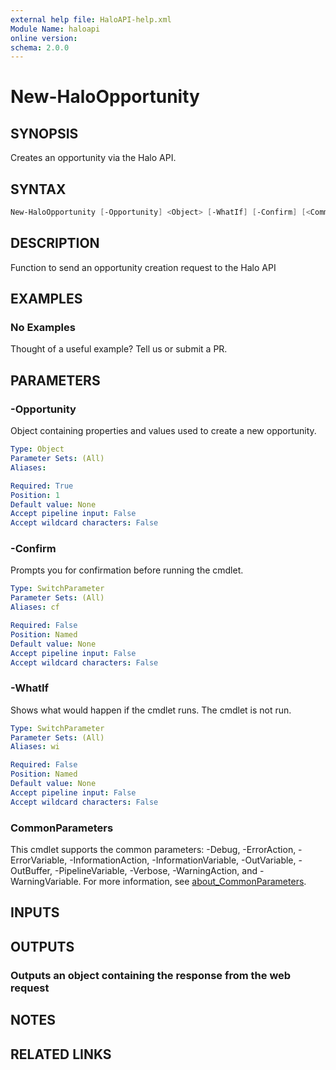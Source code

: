 ```yaml
---
external help file: HaloAPI-help.xml
Module Name: haloapi
online version:
schema: 2.0.0
---
```


# New-HaloOpportunity

## SYNOPSIS

Creates an opportunity via the Halo API.

## SYNTAX

```powershell
New-HaloOpportunity [-Opportunity] <Object> [-WhatIf] [-Confirm] [<CommonParameters>]
```

## DESCRIPTION

Function to send an opportunity creation request to the Halo API

## EXAMPLES

### No Examples

Thought of a useful example? Tell us or submit a PR.

## PARAMETERS

### -Opportunity

Object containing properties and values used to create a new opportunity.

```yaml
Type: Object
Parameter Sets: (All)
Aliases:

Required: True
Position: 1
Default value: None
Accept pipeline input: False
Accept wildcard characters: False
```

### -Confirm

Prompts you for confirmation before running the cmdlet.

```yaml
Type: SwitchParameter
Parameter Sets: (All)
Aliases: cf

Required: False
Position: Named
Default value: None
Accept pipeline input: False
Accept wildcard characters: False
```

### -WhatIf

Shows what would happen if the cmdlet runs. The cmdlet is not run.

```yaml
Type: SwitchParameter
Parameter Sets: (All)
Aliases: wi

Required: False
Position: Named
Default value: None
Accept pipeline input: False
Accept wildcard characters: False
```

### CommonParameters

This cmdlet supports the common parameters: -Debug, -ErrorAction, -ErrorVariable, -InformationAction, -InformationVariable, -OutVariable, -OutBuffer, -PipelineVariable, -Verbose, -WarningAction, and -WarningVariable. For more information, see [about_CommonParameters](http://go.microsoft.com/fwlink/?LinkID=113216).

## INPUTS

## OUTPUTS

### Outputs an object containing the response from the web request

## NOTES

## RELATED LINKS
